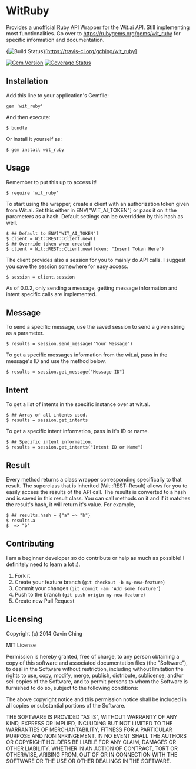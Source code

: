 

# WitRuby

Provides a unofficial Ruby API Wrapper for the Wit.ai API. Still implementing most functionalities. Go over to https://rubygems.org/gems/wit_ruby for specific information and documentation.

{<img src="https://travis-ci.org/gching/wit_ruby.svg?branch=master" alt="Build Status" />}[https://travis-ci.org/gching/wit_ruby]

[![Gem Version](https://badge.fury.io/rb/wit_ruby.png)](http://badge.fury.io/rb/wit_ruby)
[![Coverage Status](https://coveralls.io/repos/gching/wit_ruby/badge.png?branch=master)](https://coveralls.io/r/gching/wit_ruby?branch=master)

## Installation

Add this line to your application's Gemfile:

    gem 'wit_ruby'

And then execute:

    $ bundle

Or install it yourself as:

    $ gem install wit_ruby

## Usage

Remember to put this up to access it!

    $ require 'wit_ruby'

To start using the wrapper, create a client with an authorization token given from Wit.ai. Set this either in ENV["WIT_AI_TOKEN"] or pass it on it the parameters as a hash. Default settings can be overridden by this hash as well.

    $ ## Default to ENV["WIT_AI_TOKEN"]
    $ client = Wit::REST::Client.new()
    $ ## Override token when created
    $ client = Wit::REST::Client.new(token: "Insert Token Here")

The client provides also a session for you to mainly do API calls. I suggest you save the session somewhere for easy access.

    $ session = client.session

As of 0.0.2, only sending a message, getting message information and intent specific calls are implemented.

## Message

To send a specific message, use the saved session to send a given string as a parameter.

    $ results = session.send_message("Your Message")

To get a specific messages information from the wit.ai, pass in the message's ID and use the method below.

    $ results = session.get_message("Message ID")

## Intent

To get a list of intents in the specific instance over at wit.ai.

    $ ## Array of all intents used.
    $ results = session.get_intents

To get a specific intent information, pass in it's ID or name.

    $ ## Specific intent information.
    $ results = session.get_intents("Intent ID or Name")

## Result

Every method returns a class wrapper corresponding specifically to that result. The superclass that is inherited (Wit::REST::Result) allows for you to easily access the results of the API call. The results is converted to a hash and is saved in this result class.
You can call methods on it and if it matches the result's hash, it will return it's value. For example,

    $ ## results.hash = {"a" => "b"}
    $ results.a
    $  => "b"

## Contributing

I am a beginner developer so do contribute or help as much as possible! I definitely need to learn a lot :).

1. Fork it
2. Create your feature branch (`git checkout -b my-new-feature`)
3. Commit your changes (`git commit -am 'Add some feature'`)
4. Push to the branch (`git push origin my-new-feature`)
5. Create new Pull Request

## Licensing
Copyright (c) 2014 Gavin Ching

MIT License

Permission is hereby granted, free of charge, to any person obtaining
a copy of this software and associated documentation files (the
"Software"), to deal in the Software without restriction, including
without limitation the rights to use, copy, modify, merge, publish,
distribute, sublicense, and/or sell copies of the Software, and to
permit persons to whom the Software is furnished to do so, subject to
the following conditions:

The above copyright notice and this permission notice shall be
included in all copies or substantial portions of the Software.

THE SOFTWARE IS PROVIDED "AS IS", WITHOUT WARRANTY OF ANY KIND,
EXPRESS OR IMPLIED, INCLUDING BUT NOT LIMITED TO THE WARRANTIES OF
MERCHANTABILITY, FITNESS FOR A PARTICULAR PURPOSE AND
NONINFRINGEMENT. IN NO EVENT SHALL THE AUTHORS OR COPYRIGHT HOLDERS BE
LIABLE FOR ANY CLAIM, DAMAGES OR OTHER LIABILITY, WHETHER IN AN ACTION
OF CONTRACT, TORT OR OTHERWISE, ARISING FROM, OUT OF OR IN CONNECTION
WITH THE SOFTWARE OR THE USE OR OTHER DEALINGS IN THE SOFTWARE.
